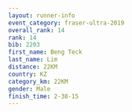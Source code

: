 ```yaml
---
layout: runner-info 
event_category: fraser-ultra-2019 
overall_rank: 14
rank: 14
bib: 2203
first_name: Beng Teck
last_name: Lim
distance: 22KM
country: KZ
category_km: 22KM
gender: Male
finish_time: 2-38-15
---
```

